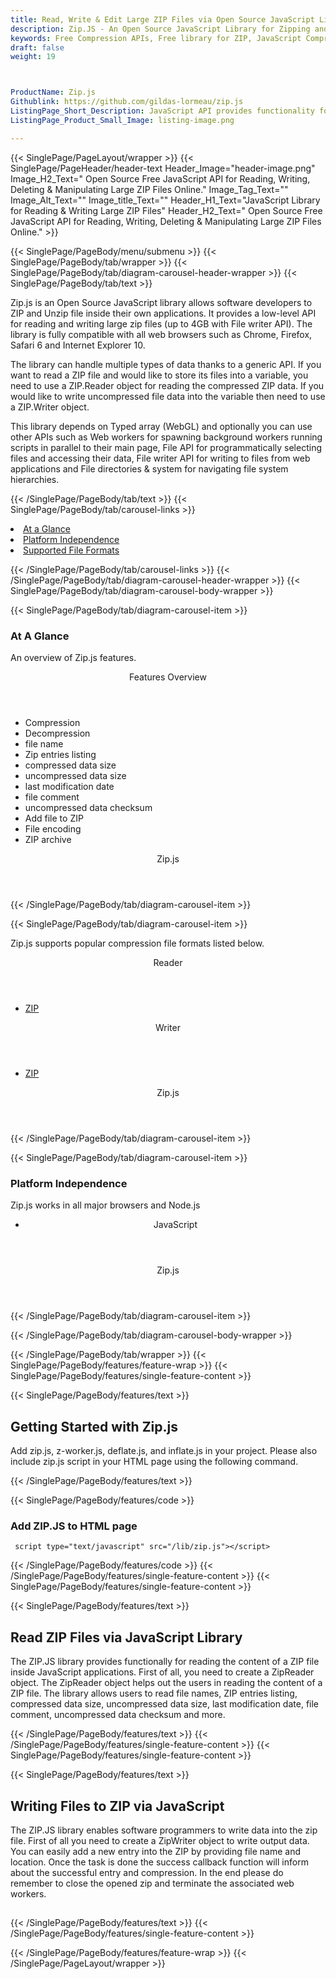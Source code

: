 ```yaml
---
title: Read, Write & Edit Large ZIP Files via Open Source JavaScript Library
description: Zip.JS - An Open Source JavaScript Library for Zipping and Unzipping Files. Read, write, delete & extract content of large ZIP files via JavaScript API.
keywords: Free Compression APIs, Free library for ZIP, JavaScript Compression, JavaScript compression API, compress files in JavaScript, decompress files JavaScript, JavaScript Archive, JavaScript 7-zip, JavaScript GZip library, JavaScript BZip2, JavaScript Zip programming, JavaScript TAR, create ZIP archive, JavaScript compression Library, Open Source JavaScript Library
draft: false
weight: 19



ProductName: Zip.js
Githublink: https://github.com/gildas-lormeau/zip.js
ListingPage_Short_Description: JavaScript API provides functionality for reading, writing & manipulate large ZIP files inside web applications.
ListingPage_Product_Small_Image: listing-image.png 

---
```


{{< SinglePage/PageLayout/wrapper >}}
{{< SinglePage/PageHeader/header-text
Header_Image="header-image.png"
Image_H2_Text=" Open Source Free JavaScript API for Reading, Writing, Deleting & Manipulating Large ZIP Files Online."
Image_Tag_Text=""
Image_Alt_Text=""
Image_title_Text=""
Header_H1_Text="JavaScript Library for Reading & Writing Large ZIP Files"
Header_H2_Text=" Open Source Free JavaScript API for Reading, Writing, Deleting & Manipulating Large ZIP Files Online." >}}

{{< SinglePage/PageBody/menu/submenu >}}
{{< SinglePage/PageBody/tab/wrapper >}}
{{< SinglePage/PageBody/tab/diagram-carousel-header-wrapper >}}
{{< SinglePage/PageBody/tab/text >}}



<p>Zip.js is an Open Source JavaScript library allows software developers to ZIP and Unzip file inside their own applications. It provides a low-level API for reading and writing large zip files (up to 4GB with File writer API). The library is fully compatible with all web browsers such as Chrome, Firefox, Safari 6 and Internet Explorer 10.</p>
<p>The library can handle multiple types of data thanks to a generic API. If you want to read a ZIP file and would like to store its files into a variable, you need to use a ZIP.Reader object for reading the compressed ZIP data. If you would like to write uncompressed file data into the variable then need to use a ZIP.Writer object.</p>
<p>This library depends on Typed array (WebGL) and optionally you can use other APIs such as Web workers for spawning background workers running scripts in parallel to their main page, File API for programmatically selecting files and accessing their data, File writer API for writing to files from web applications and File directories & system for navigating file system hierarchies.</p>

{{< /SinglePage/PageBody/tab/text >}}
{{< SinglePage/PageBody/tab/carousel-links >}}

<li data-target="#diagramcarousel" data-slide-to="0"><a href="#">At a Glance</a></li>
<li data-target="#diagramcarousel" data-slide-to="2"><a href="#">Platform Independence</a></li>
<li data-target="#diagramcarousel" data-slide-to="1"><a class="activetab" href="#">Supported File Formats</a></li>


{{< /SinglePage/PageBody/tab/carousel-links >}}
{{< /SinglePage/PageBody/tab/diagram-carousel-header-wrapper >}}
{{< SinglePage/PageBody/tab/diagram-carousel-body-wrapper >}}

{{< SinglePage/PageBody/tab/diagram-carousel-item >}}
<h3>At A Glance</h3>
<p>An overview of Zip.js features.</p>
<div class="diagram1 d1-poi">
<div class="d1-row">
<div class="d1-col d1-left"><header>Features Overview</header>
<ul>
<li>Compression</li>
<li>Decompression</li>
<li>file name</li>
<li>Zip entries listing</li>
<li>compressed data size</li>
<li>uncompressed data size</li>
<li>last modification date</li>
<li>file comment</li>
<li>uncompressed data checksum</li>
<li>Add file to ZIP</li>
<li>File encoding</li>
<li>ZIP archive</li>
</ul>
</div>
</div>
<div class="d1-logo" style="border: none;"><!--<img src='listing-image.png' alt="Compression APIs for .NET" />--><header>Zip.js</header><footer><small></small></footer></div>
<!--/logo--></div>
<!--/diagram1-->
{{< /SinglePage/PageBody/tab/diagram-carousel-item >}}

{{< SinglePage/PageBody/tab/diagram-carousel-item >}}
<p>Zip.js supports popular compression file formats listed below.</p>
<div class="diagram1 d2 d1-poi">
<div class="d1-row">
<div class="d1-col d1-left"><header><i class="fa fa-arrows-v"> </i> Reader</header>
<ul>
<li><a href="https://docs.fileformat.com/compression/zip/">ZIP</a></li>
</ul>
</div>
<!--/left-->
<div class="d1-col d1-right"><header><i class="fa fa-long-arrow-down"> </i> Writer</header>
<ul>
<li><a href="https://docs.fileformat.com/compression/zip/">ZIP</a></li>
</ul>
</div>
<!--/right--></div>
<!--/row-->
<div class="d1-logo" style="border: none;"><!--<img src='listing-image.png' alt="Compression APIs for .NET" />--><header>Zip.js</header><footer><small></small></footer></div>
<!--/logo--></div>
<!--/diagram2-->
{{< /SinglePage/PageBody/tab/diagram-carousel-item >}}

{{< SinglePage/PageBody/tab/diagram-carousel-item >}}
<h3>Platform Independence</h3>
<p>Zip.js works in all major browsers and Node.js</p>
<div class="diagram1 d1-poi">
<div class="d1-row">
<div class="d1-col d1-left"><header>
<ul>
<li>JavaScript</li>
</ul>
</header><header> </header></div>
<!--/right--></div>
<!--/row-->
<div class="d1-logo" style="border: none;"><!--<img src='listing-image.png' alt="Compression APIs for .NET" />--><header>Zip.js</header><footer><small></small></footer></div>
<!--/logo--></div>
<!--/diagram2 -->
{{< /SinglePage/PageBody/tab/diagram-carousel-item >}}

{{< /SinglePage/PageBody/tab/diagram-carousel-body-wrapper >}}

{{< /SinglePage/PageBody/tab/wrapper >}}
{{< SinglePage/PageBody/features/feature-wrap >}}
{{< SinglePage/PageBody/features/single-feature-content >}}

{{< SinglePage/PageBody/features/text >}}
<h2 class="h2title">Getting Started with Zip.js</h2>
<p>Add zip.js, z-worker.js, deflate.js, and inflate.js in your project. Please also include zip.js script in your HTML page using the following command.</p>
{{< /SinglePage/PageBody/features/text >}}

{{< SinglePage/PageBody/features/code >}}
<h3>Add ZIP.JS to HTML page</h3>
<pre><code class="html"> script type="text/javascript" src="/lib/zip.js"&gt;&lt;/script&gt; </code></pre>

{{< /SinglePage/PageBody/features/code >}}
{{< /SinglePage/PageBody/features/single-feature-content >}}
{{< SinglePage/PageBody/features/single-feature-content >}}

{{< SinglePage/PageBody/features/text >}}
<h2 class="h2title">Read ZIP Files via JavaScript Library</h2>
<p>The ZIP.JS library provides functionally for reading the content of a ZIP file inside JavaScript applications. First of all, you need to create a ZipReader object. The ZipReader object helps out the users in reading the content of a ZIP file. The library allows users to read file names, ZIP entries listing, compressed data size, uncompressed data size, last modification date, file comment, uncompressed data checksum and more.</p>

{{< /SinglePage/PageBody/features/text >}}
{{< /SinglePage/PageBody/features/single-feature-content >}}
{{< SinglePage/PageBody/features/single-feature-content >}}

{{< SinglePage/PageBody/features/text >}}
<h2 class="h2title"> Writing Files to ZIP via JavaScript</h2>
<p>The ZIP.JS library enables software programmers to write data into the zip file. First of all you need to create a ZipWriter object to write output data. You can easily add a new entry into the ZIP by providing file name and location. Once the task is done the success callback function will inform about the successful entry and compression. In the end please do remember to close the opened zip and terminate the associated web workers.</p>
<h2 class="h2title"> </h2>

{{< /SinglePage/PageBody/features/text >}}
{{< /SinglePage/PageBody/features/single-feature-content >}}

{{< /SinglePage/PageBody/features/feature-wrap >}}
{{< /SinglePage/PageLayout/wrapper >}}